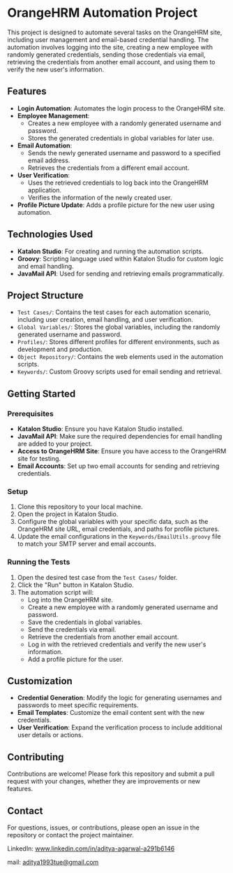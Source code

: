 # OrangeHRM Automation Project

This project is designed to automate several tasks on the OrangeHRM site, including user management and email-based credential handling. The automation involves logging into the site, creating a new employee with randomly generated credentials, sending those credentials via email, retrieving the credentials from another email account, and using them to verify the new user's information.

## Features

- **Login Automation**: Automates the login process to the OrangeHRM site.
- **Employee Management**:
  - Creates a new employee with a randomly generated username and password.
  - Stores the generated credentials in global variables for later use.
- **Email Automation**:
  - Sends the newly generated username and password to a specified email address.
  - Retrieves the credentials from a different email account.
- **User Verification**:
  - Uses the retrieved credentials to log back into the OrangeHRM application.
  - Verifies the information of the newly created user.
- **Profile Picture Update**: Adds a profile picture for the new user using automation.

## Technologies Used

- **Katalon Studio**: For creating and running the automation scripts.
- **Groovy**: Scripting language used within Katalon Studio for custom logic and email handling.
- **JavaMail API**: Used for sending and retrieving emails programmatically.

## Project Structure

- `Test Cases/`: Contains the test cases for each automation scenario, including user creation, email handling, and user verification.
- `Global Variables/`: Stores the global variables, including the randomly generated username and password.
- `Profiles/`: Stores different profiles for different environments, such as development and production.
- `Object Repository/`: Contains the web elements used in the automation scripts.
- `Keywords/`: Custom Groovy scripts used for email sending and retrieval.

## Getting Started

### Prerequisites

- **Katalon Studio**: Ensure you have Katalon Studio installed.
- **JavaMail API**: Make sure the required dependencies for email handling are added to your project.
- **Access to OrangeHRM Site**: Ensure you have access to the OrangeHRM site for testing.
- **Email Accounts**: Set up two email accounts for sending and retrieving credentials.

### Setup

1. Clone this repository to your local machine.
2. Open the project in Katalon Studio.
3. Configure the global variables with your specific data, such as the OrangeHRM site URL, email credentials, and paths for profile pictures.
4. Update the email configurations in the `Keywords/EmailUtils.groovy` file to match your SMTP server and email accounts.

### Running the Tests

1. Open the desired test case from the `Test Cases/` folder.
2. Click the "Run" button in Katalon Studio.
3. The automation script will:
   - Log into the OrangeHRM site.
   - Create a new employee with a randomly generated username and password.
   - Save the credentials in global variables.
   - Send the credentials via email.
   - Retrieve the credentials from another email account.
   - Log in with the retrieved credentials and verify the new user's information.
   - Add a profile picture for the user.

## Customization

- **Credential Generation**: Modify the logic for generating usernames and passwords to meet specific requirements.
- **Email Templates**: Customize the email content sent with the new credentials.
- **User Verification**: Expand the verification process to include additional user details or actions.

## Contributing

Contributions are welcome! Please fork this repository and submit a pull request with your changes, whether they are improvements or new features.

## Contact

For questions, issues, or contributions, please open an issue in the repository or contact the project maintainer.

LinkedIn: www.linkedin.com/in/aditya-agarwal-a291b6146

mail: aditya1993tue@gmail.com

